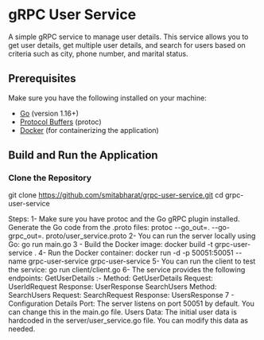 # gRPC User Service

A simple gRPC service to manage user details. This service allows you to get user details, get multiple user details, and search for users based on criteria such as city, phone number, and marital status.
## Prerequisites

Make sure you have the following installed on your machine:

- [Go](https://golang.org/doc/install) (version 1.16+)
- [Protocol Buffers](https://grpc.io/docs/protoc-installation/) (protoc)
- [Docker](https://docs.docker.com/get-docker/) (for containerizing the application)

## Build and Run the Application

### Clone the Repository

git clone https://github.com/smitabharat/grpc-user-service.git
cd grpc-user-service

Steps:
1- Make sure you have protoc and the Go gRPC plugin installed. Generate the Go code from the .proto files:
   protoc --go_out=. --go-grpc_out=. proto/user_service.proto
2- You can run the server locally using Go:
   go run main.go
3 - Build the Docker image:
   docker build -t grpc-user-service .
4- Run the Docker container:
   docker run -d -p 50051:50051 --name grpc-user-service grpc-user-service
5- You can run the client to test the service:
   go run client/client.go
6- The service provides the following endpoints:
   GetUserDetails :-
       Method: GetUserDetails
       Request: UserIdRequest
       Response: UserResponse
   SearchUsers
       Method: SearchUsers
       Request: SearchRequest
       Response: UsersResponse
7 - Configuration Details
Port: The server listens on port 50051 by default. You can change this in the main.go file.
Users Data: The initial user data is hardcoded in the server/user_service.go file. You can modify this data as needed.


 
